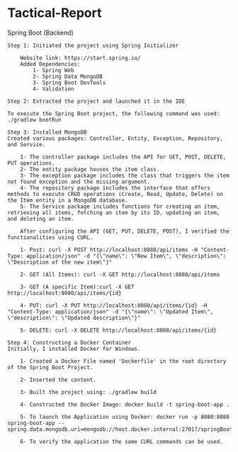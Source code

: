 # Tactical-Report

Spring Boot (Backend)

    Step 1: Initiated the project using Spring Initializer
    
        Website link: https://start.spring.io/
        Added Dependencies:
            1- Spring Web
            2- Spring Data MongoDB
            3- Spring Boot DevTools
            4- Validation
    
    Step 2: Extracted the project and launched it in the IDE
    
    To execute the Spring Boot project, the following command was used: ./gradlew bootRun
    
    Step 3: Installed MongoDB
    Created various packages: Controller, Entity, Exception, Repository, and Service.
    
        1- The controller package includes the API for GET, POST, DELETE, PUT operations.
        2- The entity package houses the item class.
        3- The exception package includes the class that triggers the item not found exception and the missing argument.
        4- The repository package includes the interface that offers methods to execute CRUD operations (Create, Read, Update, Delete) on the Item entity in a MongoDB database.
        5- The Service package includes functions for creating an item, retrieving all items, fetching an item by its ID, updating an item, and deleting an item.
    
        After configuring the API (GET, PUT, DELETE, POST), I verified the functionalities using CURL.
    
        1- Post: curl -X POST http://localhost:8080/api/items -H "Content-Type: application/json" -d "{\"name\": \"New Item\", \"description\": \"Description of the new item\"}"
    
        2- GET (All Items): curl -X GET http://localhost:8080/api/items
    
        3- GET (A specific Item):curl -X GET http://localhost:8080/api/items/{id}
    
        4- PUT: curl -X PUT http://localhost:8080/api/items/{id} -H "Content-Type: application/json" -d "{\"name\": \"Updated Item\", \"description\": \"Updated description\"}"
    
        5- DELETE: curl -X DELETE http://localhost:8080/api/items/{id}
    
    Step 4: Constructing a Docker Container
    Initially, I installed Docker for Windows.
    
        1- Created a Docker File named 'Dockerfile' in the root directory of the Spring Boot Project.
    
        2- Inserted the content.
    
        3- Built the project using: ./gradlew build
    
        4- Constructed the Docker Image: docker build -t spring-boot-app .
    
        5- To launch the Application using Docker: docker run -p 8080:8080 spring-boot-app --spring.data.mongodb.uri=mongodb://host.docker.internal:27017/springBoot
    
        6- To verify the application the same CURL commands can be used.
